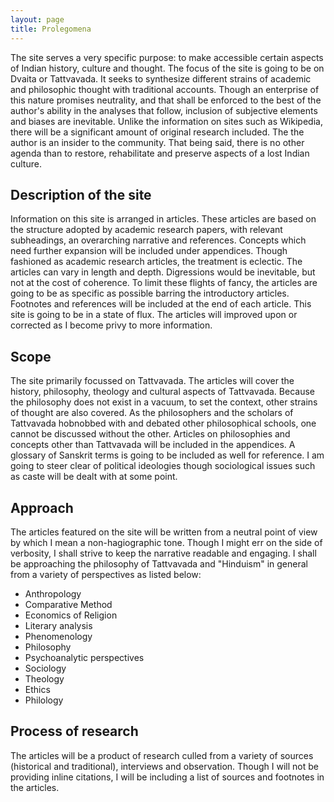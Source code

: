 ```yaml
---
layout: page
title: Prolegomena 
---
```

The site serves a very specific purpose: to make accessible certain aspects of Indian history, culture and thought. The focus of the site is going to be on Dvaita or Tattvavada. It seeks to synthesize different strains of academic and philosophic thought with traditional accounts. Though an enterprise of this nature promises neutrality, and that shall be enforced to the best of the author's ability in the analyses that follow, inclusion of subjective elements and biases are inevitable. Unlike the information on sites such as Wikipedia, there will be a significant amount of original research included.  The the author is an insider to the community. That being said, there is no other agenda than to restore, rehabilitate and preserve aspects of a lost Indian culture.

## Description of the site
Information on this site is arranged in articles. These articles are based on the structure adopted by academic research papers, with relevant subheadings, an overarching narrative and references. Concepts which need further expansion will be included under appendices. Though fashioned as academic research articles, the treatment is eclectic. The articles can vary in length and depth. Digressions would be inevitable, but not at the cost of coherence. To limit these flights of fancy, the articles are going to be as specific as possible barring the introductory articles. Footnotes and references will be included at the end of each article. This site is going to be in a state of flux. The articles will improved upon or corrected as I become privy to more information. 

## Scope
The site primarily focussed on Tattvavada. The articles will cover the history, philosophy, theology and cultural aspects of Tattvavada. Because the philosophy does not exist in a vacuum, to set the context, other strains of thought are also covered. As the philosophers and the scholars of Tattvavada hobnobbed with and debated other philosophical schools, one cannot be discussed without the other. Articles on philosophies and concepts other than Tattvavada will be included in the appendices. A glossary of Sanskrit terms is going to be  included as well for reference. I am going to steer clear of political ideologies  though sociological issues such as caste will be dealt with at some point. 

## Approach
The articles featured on the site will be written from a neutral point of view by which I mean a non-hagiographic tone. Though I might err on the side of verbosity, I shall strive to keep the narrative readable and engaging. I shall be approaching the philosophy of Tattvavada and "Hinduism" in general from a variety of perspectives as listed below:
* Anthropology
* Comparative Method
* Economics of Religion
* Literary analysis
* Phenomenology
* Philosophy
* Psychoanalytic perspectives
* Sociology
* Theology
* Ethics
* Philology

## Process of research
The articles will be a product of research culled from a variety of sources (historical and traditional), interviews and observation. Though I will not be providing inline citations, I will be including a list of sources and footnotes in the articles. 